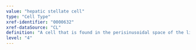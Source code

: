 ```yaml
---
value: "hepatic stellate cell"
type: "Cell Type"
xref-identifier: "0000632"
xref-dataSource: "CL"
definition: "A cell that is found in the perisinusoidal space of the liver that is capable of multiple roles including storage of retinol, presentation of antigen to T cells (including CD1d-restricted NKT cells), and upon activation, production of extracellular matrix components that can contribute to liver fibrosis. This activated state has a myofibroblast-like phenotype, though it's not clear in the literature if this is terminally differentiated. This cell type comprises approximately 8-15% of total cells in the liver.|Hepatic stellate cells are CD271-positive, desmin-positive, DDR-2-positive, GFAP-positive, synamin-positive, synaptophysin-positive, vimentin-positive, They are capable of producing angiotensin II, fibronectin, laminin, MMP-1, MMP-2, MMP-3, MMP-9, MMP-11, TGF-beta1, TIMP-1, TIMP-2, type I collagen, type III collagen, type IV collagen, and type VI collagen."
level: "4"
---
```

